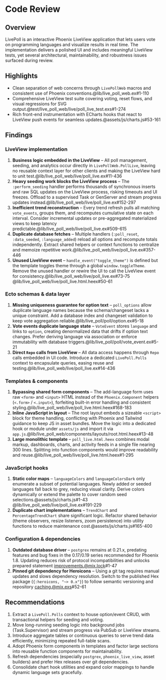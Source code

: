 # Code Review

## Overview

LivePoll is an interactive Phoenix LiveView application that lets users vote on programming languages and visualize results in real time. The implementation delivers a polished UI and includes meaningful LiveView tests, yet several architectural, maintainability, and robustness issues surfaced during review.

## Highlights

- Clean separation of web concerns through `LivePollWeb` macros and consistent use of Phoenix conventions.@lib/live_poll_web.ex#1-110
- Comprehensive LiveView test suite covering voting, reset flows, and visual regressions for SVG output.@test/live_poll_web/live/poll_live_test.exs#1-274
- Rich front-end instrumentation with ECharts hooks that react to LiveView push events for seamless updates.@assets/js/charts.js#53-161

## Findings

### LiveView implementation

1. **Business logic embedded in the LiveView** – All poll management, seeding, and analytics occur directly in `LivePollWeb.PollLive`, leaving no reusable context layer for other clients and making the LiveView hard to unit test.@lib/live_poll_web/live/poll_live.ex#11-436
2. **Heavy seeding work blocks the LiveView process** – The `:perform_seeding` handler performs thousands of synchronous inserts and raw SQL updates on the LiveView process, risking timeouts and UI freezes. Offload to a supervised Task or GenServer and stream progress updates instead.@lib/live_poll_web/live/poll_live.ex#152-297
3. **Inefficient trend reconstruction** – Every trend refresh pulls all matching `vote_events`, groups them, and recomputes cumulative state on each interval. Consider incremental updates or pre-aggregated materialized views to keep latency predictable.@lib/live_poll_web/live/poll_live.ex#509-615
4. **Duplicate database fetches** – Multiple handlers (`:poll_reset`, `:data_seeded`, `:language_added`) reload all options and recompute totals independently. Extract shared helpers or context functions to centralize and memoize repetitive work.@lib/live_poll_web/live/poll_live.ex#357-446
5. **Unused LiveView event** – `handle_event("toggle_theme")` is defined but the template toggles theme through a global `window.toggleTheme`. Remove the unused handler or rewire the UI to call the LiveView event for consistency.@lib/live_poll_web/live/poll_live.ex#73-75 @lib/live_poll_web/live/poll_live.html.heex#50-61

### Ecto schemas & data layer

1. **Missing uniqueness guarantee for option text** – `poll_options` allow duplicate language names because the schema/changeset lacks a unique constraint. Add a database index and changeset validation to keep vote aggregation reliable.@lib/live_poll/poll/option.ex#5-18
2. **Vote events duplicate language state** – `VoteEvent` stores `language` and links to `option`, creating denormalized data that drifts if option text changes. Prefer deriving language via association or enforce immutability with database triggers.@lib/live_poll/poll/vote_event.ex#5-21
3. **Direct `Repo` calls from LiveView** – All data access happens through `Repo` calls embedded in UI code. Introduce a dedicated `LivePoll.Polls` context to encapsulate queries, easing reuse and testing.@lib/live_poll_web/live/poll_live.ex#14-436

### Templates & components

1. **Bypassing shared form components** – The add-language form uses raw `<form>` and `<input>` HTML instead of the `Phoenix.Component` helpers (`<.form>` / `<.input>`), forfeiting built-in error handling and consistent styling.@lib/live_poll_web/live/poll_live.html.heex#168-183
2. **Inline JavaScript in layout** – The root layout embeds a sizeable `<script>` block for theme handling, conflicting with Phoenix and Tailwind guidance to keep JS in asset bundles. Move the logic into a dedicated hook or module under `assets/js` and import it via `app.js`.@lib/live_poll_web/components/layouts/root.html.heex#13-48
3. **Large monolithic template** – `poll_live.html.heex` combines modal markup, dashboards, charts, and activity feeds in a single file nearing 300 lines. Splitting into function components would improve readability and reuse.@lib/live_poll_web/live/poll_live.html.heex#1-295

### JavaScript hooks

1. **Static color maps** – `languageColors` and `languageColorsDark` only enumerate a subset of potential languages. Newly added or seeded languages fall back to grey, reducing visual clarity. Derive colors dynamically or extend the palette to cover random seed selections.@assets/js/charts.js#1-43 @lib/live_poll_web/live/poll_live.ex#191-229
2. **Duplicate chart implementations** – `TrendChart` and `PercentageTrendChart` share significant logic. Refactor shared behavior (theme observers, resize listeners, zoom persistence) into utility functions to reduce maintenance cost.@assets/js/charts.js#165-400

### Configuration & dependencies

1. **Outdated database driver** – `postgrex` remains at 0.21.x, predating features and bug fixes in the 0.17/0.19 series recommended for Phoenix 1.8. Updating reduces risk of protocol incompatibilities and unlocks prepared statement improvements.@mix.lock#1-47
2. **Pinned git dependency for Heroicons** – Using a git tag requires manual updates and slows dependency resolution. Switch to the published Hex package (`{:heroicons, "~> 0.x"}`) to follow semantic versioning and repository caching.@mix.exs#52-61

## Recommendations

1. Extract a `LivePoll.Polls` context to house option/event CRUD, with transactional helpers for seeding and voting.
2. Move long-running seeding logic into background jobs (Task.Supervisor) and stream progress via PubSub or LiveView streams.
3. Introduce aggregate tables or continuous queries to serve trend data efficiently, minimizing repeated full-table scans.
4. Adopt Phoenix form components in templates and factor large sections into reusable function components for maintainability.
5. Refresh dependencies (especially `postgrex`, `phoenix_live_view`, asset builders) and prefer Hex releases over git dependencies.
6. Consolidate chart hook utilities and expand color mappings to handle dynamic language sets gracefully.
